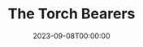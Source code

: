 ---
title: The Torch Bearers
date: 2023-09-08T00:00:00
opening_date: 1927-04-19
closing_date:
layout: productions
program:
Theatre: Theatre Jacksonville
show_details:
- Playwright: "[[w:George_Kelly_(playwright)|George Kelly]]"
- Premiere: 1922
cast:
- Mr. Huxley Hossefrosse: Bart Nason
- Mrs. Clara Shepard: Birsa Shepard
- Teddy Spearing: Garner Hammond
- Miss Florence McCrickett: June Ruggles
- Mrs. Paula Ritter: Marguerite Chiasson
- Jenny: Olivia Holmberg
- Mr. Frederick Ritter: Philip Devlin
- Mrs. J. Duro Pampinelli: Winifred Snowden
- Mrs. Nelly Fell: Edith Bond Waas
- Mr. Ralph Twiller: Zay Smith
- Mr. Spindler: E.S. Beauchamp-Nobbs
- Stage Manager: Howard Humphries
crew:
- Director: Tracy L'Engle
- Set Design and construction: Zay Smith
- Lighting:
  - L.B. Pratt
  - Martha Race
- Set construction:
  - Karl Bardin
  - L.B. Pratt
- Set painting:
  - Jean Marie Graves
  - Margaret Young
  - Tracy L'Engle
  - Virginia Fish
- Props:
  - Carolyn Bisbee
  - Mrs. Grace
understudies:
orchestra:
---